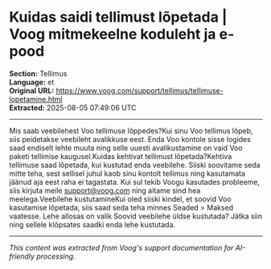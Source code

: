 # Kuidas saidi tellimust lõpetada | Voog mitmekeelne koduleht ja e-pood

**Section:** Tellimus  
**Language:** et  
**Original URL:** https://www.voog.com/support/tellimus/tellimuse-lopetamine.html  
**Extracted:** 2025-08-05 07:49:06 UTC

---

Mis saab veebilehest Voo tellimuse lõppedes?Kui sinu Voo tellimus lõpeb, siis peidetakse veebileht avalikkuse eest. Enda Voo kontole sisse logides saad endiselt lehte muuta ning selle uuesti avalikustamine on vaid Voo paketi tellimise kaugusel.Kuidas kehtivat tellimust lõpetada?Kehtiva tellimuse saad lõpetada, kui kustutad enda veebilehe. Siiski soovitame seda mitte teha, sest sellisel juhul kaob sinu kontolt tellimus ning kasutamata jäänud aja eest raha ei tagastata. Kui sul tekib Voogu kasutades probleeme, siis kirjuta meile support@voog.com ning aitame sind hea meelega.Veebilehe kustutamineKui oled siiski kindel, et soovid Voo kasutamise lõpetada, siis saad seda teha minnes Seaded > Maksed vaatesse. Lehe allosas on valik Soovid veebilehe üldse kustutada? Jätka siin ning sellele klõpsates saadki enda lehe kustutada.

---

*This content was extracted from Voog's support documentation for AI-friendly processing.*
